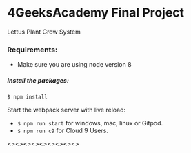 # 4GeeksAcademy Final Project
Lettus Plant Grow System

### Requirements:
- Make sure you are using node version 8

##### Install the packages:
```
$ npm install
```
Start the webpack server with live reload:
- `$ npm run start` for windows, mac, linux or Gitpod.
- `$ npm run c9` for Cloud 9 Users.

<><><><><><><><><>